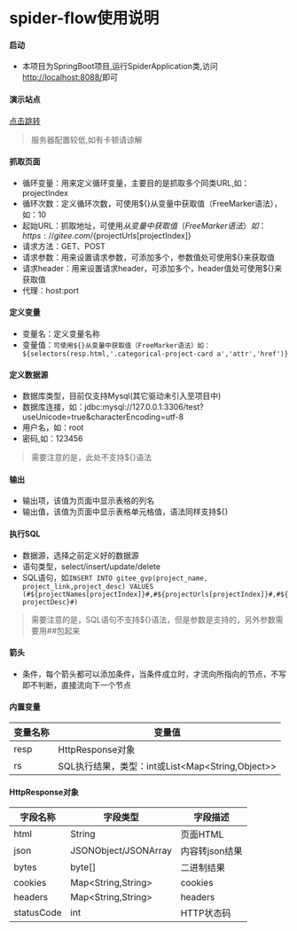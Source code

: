# spider-flow使用说明

#### 启动
- 本项目为SpringBoot项目,运行SpiderApplication类,访问[http://localhost:8088/](http://localhost:8088/)即可

#### 演示站点
[点击跳转](http://39.105.125.219:8088/)
> 服务器配置较低,如有卡顿请谅解

#### 抓取页面
- 循环变量：用来定义循环变量，主要目的是抓取多个同类URL,如：projectIndex
- 循环次数：定义循环次数，可使用${}从变量中获取值（FreeMarker语法），如：10
- 起始URL：抓取地址，可使用${}从变量中获取值（FreeMarker语法）如：https://gitee.com/${projectUrls[projectIndex]}
- 请求方法：GET、POST
- 请求参数：用来设置请求参数，可添加多个，参数值处可使用${}来获取值
- 请求header：用来设置请求header，可添加多个，header值处可使用${}来获取值
- 代理：host:port

#### 定义变量
- 变量名：定义变量名称
- 变量值：```可使用${}从变量中获取值（FreeMarker语法）如：${selectors(resp.html,'.categorical-project-card a','attr','href')}```

#### 定义数据源
- 数据库类型，目前仅支持Mysql(其它驱动未引入至项目中)
- 数据库连接，如：jdbc:mysql://127.0.0.1:3306/test?useUnicode=true&characterEncoding=utf-8
- 用户名，如：root
- 密码,如：123456
> 需要注意的是，此处不支持${}语法

#### 输出
- 输出项，该值为页面中显示表格的列名
- 输出值，该值为页面中显示表格单元格值，语法同样支持${}

#### 执行SQL
- 数据源，选择之前定义好的数据源
- 语句类型，select/insert/update/delete
- SQL语句，如```INSERT INTO gitee_gvp(project_name, project_link,project_desc) VALUES (#${projectNames[projectIndex]}#,#${projectUrls[projectIndex]}#,#${projectDesc}#)```
> 需要注意的是，SQL语句不支持${}语法，但是参数是支持的，另外参数需要用##包起来

#### 箭头
- 条件，每个箭头都可以添加条件，当条件成立时，才流向所指向的节点，不写即不判断，直接流向下一个节点

#### 内置变量
| 变量名称 | 变量值 |
| -------- | ------ |
|  resp    | HttpResponse对象|
|  rs      | SQL执行结果，类型：int或List<Map<String,Object>>   | 

#### HttpResponse对象
| 字段名称 | 字段类型 | 字段描述 |
| -------- | -------- | -------- |
|  html    |  String  | 页面HTML |
|  json    |  JSONObject/JSONArray | 内容转json结果         |
|  bytes   |  byte[] | 二进制结果  |
|  cookies | Map<String,String>  |  cookies   |
|  headers | Map<String,String>  |  headers   |
|  statusCode | int  |  HTTP状态码 |